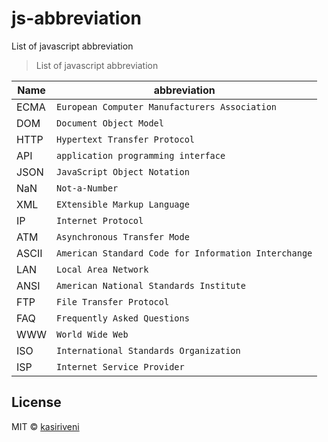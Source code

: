 # js-abbreviation
List of javascript abbreviation 


> List of javascript abbreviation

Name | abbreviation
------------ | -------------
ECMA | `European Computer Manufacturers Association`
DOM  |  `Document Object Model`
HTTP | `Hypertext Transfer Protocol`
API |  `application programming interface`
JSON | `JavaScript Object Notation`
NaN | `Not-a-Number`
XML | `EXtensible Markup Language`
IP  |  `Internet Protocol`
ATM | `Asynchronous Transfer Mode`
ASCII |  `American Standard Code for Information Interchange`
LAN | `Local Area Network`
ANSI | `American National Standards Institute`
FTP | `File Transfer Protocol`
FAQ | `Frequently Asked Questions`
WWW |  `World Wide Web`
ISO |  `International Standards Organization`
ISP | `Internet Service Provider`


## License
MIT © [kasiriveni](https://github.com/kasiriveni)
